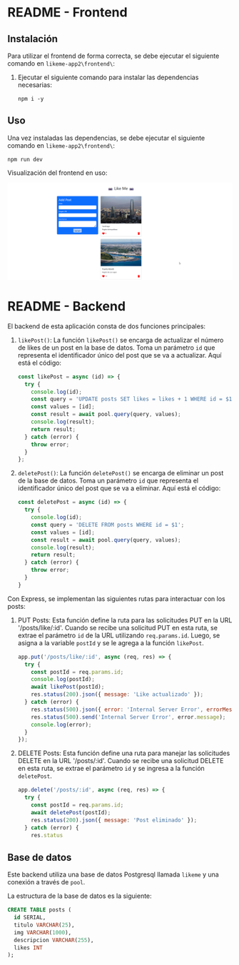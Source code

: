 # README - Frontend

## Instalación

Para utilizar el frontend de forma correcta, se debe ejecutar el siguiente comando en `likeme-app2\frontend\`:

1. Ejecutar el siguiente comando para instalar las dependencias necesarias:
   ```
   npm i -y
   ```

## Uso

Una vez instaladas las dependencias, se debe ejecutar el siguiente comando en `likeme-app2\frontend\`:
   ```
   npm run dev
   ```

Visualización del frontend en uso:

![Frontend Like Me](/likeme.png)

# README - Backend

El backend de esta aplicación consta de dos funciones principales:

1. `likePost()`:
   La función `likePost()` se encarga de actualizar el número de likes de un post en la base de datos. Toma un parámetro `id` que representa el identificador único del post que se va a actualizar. Aquí está el código:   

   ```javascript
   const likePost = async (id) => {
     try {
       console.log(id);
       const query = 'UPDATE posts SET likes = likes + 1 WHERE id = $1';
       const values = [id];
       const result = await pool.query(query, values);
       console.log(result);
       return result;      
     } catch (error) {
       throw error;
     }
   };
   ```

2. `deletePost()`:
   La función `deletePost()` se encarga de eliminar un post de la base de datos. Toma un parámetro `id` que representa el identificador único del post que se va a eliminar. Aquí está el código:

   ```javascript
   const deletePost = async (id) => {
     try {
       console.log(id);
       const query = 'DELETE FROM posts WHERE id = $1';
       const values = [id];
       const result = await pool.query(query, values);
       console.log(result);
       return result;
     } catch (error) {
       throw error;
     }
   }
   ```

Con Express, se implementan las siguientes rutas para interactuar con los posts:

1. PUT Posts:
   Esta función define la ruta para las solicitudes PUT en la URL '/posts/like/:id'. Cuando se recibe una solicitud PUT en esta ruta, se extrae el parámetro `id` de la URL utilizando `req.params.id`. Luego, se asigna a la variable `postId` y se le agrega a la función `likePost`.

   ```javascript
   app.put('/posts/like/:id', async (req, res) => {
     try {
       const postId = req.params.id;
       console.log(postId);
       await likePost(postId);
       res.status(200).json({ message: 'Like actualizado' });
     } catch (error) { 
       res.status(500).json({ error: 'Internal Server Error', errorMessage: error.message });
       res.status(500).send('Internal Server Error', error.message);
       console.log(error);
     }
   });
   ```

2. DELETE Posts:
   Esta función define una ruta para manejar las solicitudes DELETE en la URL '/posts/:id'. Cuando se recibe una solicitud DELETE en esta ruta, se extrae el parámetro `id` y se ingresa a la función `deletePost`.

   ```javascript
   app.delete('/posts/:id', async (req, res) => {
     try {
       const postId = req.params.id;
       await deletePost(postId);
       res.status(200).json({ message: 'Post eliminado' });
     } catch (error) { 
       res.status

## Base de datos

Este backend utiliza una base de datos Postgresql llamada `likeme` y una conexión a través de `pool`. 

La estructura de la base de datos es la siguiente: 

```sql
CREATE TABLE posts (
  id SERIAL,
  titulo VARCHAR(25),
  img VARCHAR(1000),
  descripcion VARCHAR(255),
  likes INT
);
```
